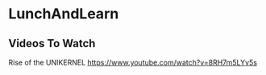 # LunchAndLearn

## Videos To Watch

Rise of the UNIKERNEL
https://www.youtube.com/watch?v=8RH7m5LYv5s

